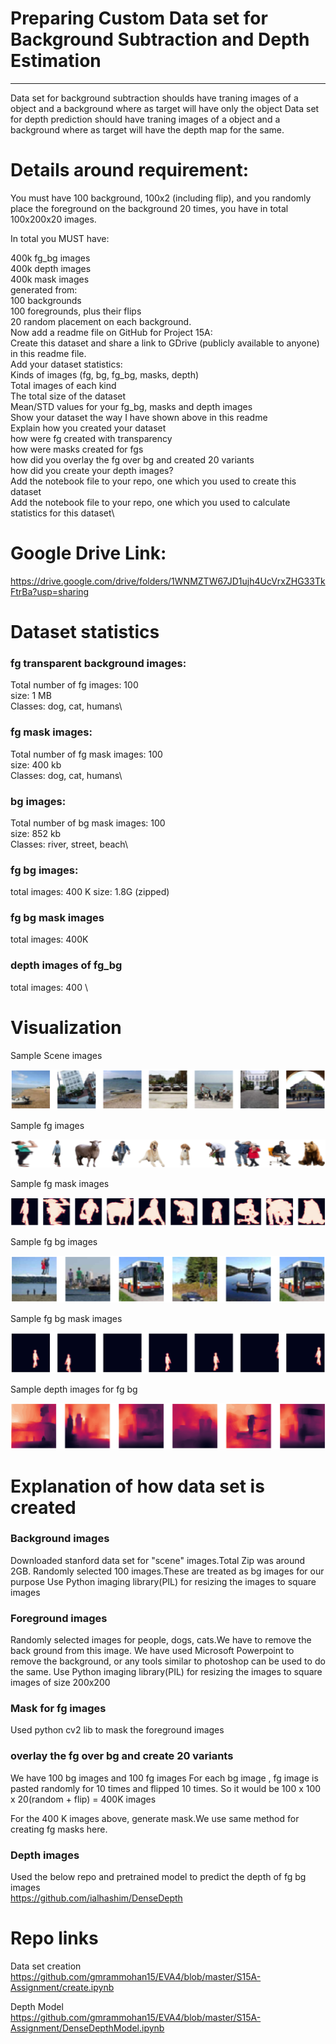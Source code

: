 # Preparing Custom Data set for Background Subtraction and Depth Estimation
________
Data set for background subtraction shoulds have traning images of a object and a background where as target will have only the object Data set for depth prediction should have traning images of a object and a background where as target will have the depth map for the same.

# Details around requirement:
You must have 100 background, 100x2 (including flip), and you randomly place the foreground on the background 20 times, you have in total 100x200x20 images. 

In total you MUST have: 

400k fg_bg images\
400k depth images\
400k mask images\
generated from:\
100 backgrounds\
100 foregrounds, plus their flips\
20 random placement on each background.\
Now add a readme file on GitHub for Project 15A:\
Create this dataset and share a link to GDrive (publicly available to anyone) in this readme file. \
Add your dataset statistics:\
Kinds of images (fg, bg, fg_bg, masks, depth)\
Total images of each kind\
The total size of the dataset\
Mean/STD values for your fg_bg, masks and depth images\
Show your dataset the way I have shown above in this readme\
Explain how you created your dataset\
how were fg created with transparency\
how were masks created for fgs\
how did you overlay the fg over bg and created 20 variants\
how did you create your depth images? \
Add the notebook file to your repo, one which you used to create this dataset\
Add the notebook file to your repo, one which you used to calculate statistics for this dataset\



# Google Drive Link:
https://drive.google.com/drive/folders/1WNMZTW67JD1ujh4UcVrxZHG33TkFtrBa?usp=sharing


# Dataset statistics
### fg transparent background images: 
Total number of fg images: 100\
size: 1 MB\
Classes: dog, cat, humans\

### fg mask images: 
Total number of fg mask images: 100\
size: 400 kb\
Classes: dog, cat, humans\

### bg images:
Total number of bg mask images: 100\
size: 852 kb\
Classes: river, street, beach\

### fg bg images:
total images: 400 K
size: 1.8G (zipped)

### fg bg mask images
total images: 400K

### depth images of fg_bg
total images: 400  \

# Visualization

Sample Scene images

![image](https://github.com/gmrammohan15/EVA4/blob/master/S15A-Assignment/bg_images_readme.png)

Sample fg images

![image](https://github.com/gmrammohan15/EVA4/blob/master/S15A-Assignment/fg_transparent_readme.png)

Sample fg mask images

![image](https://github.com/gmrammohan15/EVA4/blob/master/S15A-Assignment/fg_mask_readme.png)

Sample fg bg images

![image](https://github.com/gmrammohan15/EVA4/blob/master/S15A-Assignment/fg_bg_readme.png)

Sample fg bg mask images

![image](https://github.com/gmrammohan15/EVA4/blob/master/S15A-Assignment/fg_bg_mask_readme.png)

Sample depth images for fg bg 

![image](https://github.com/gmrammohan15/EVA4/blob/master/S15A-Assignment/dd_model_output_readme.png)


# Explanation of how data set is created

### Background images
Downloaded stanford data set for "scene" images.Total Zip was around 2GB.
Randomly selected 100 images.These are treated as bg images for our purpose
Use Python imaging library(PIL) for resizing the images to square images

### Foreground images
Randomly selected images for people, dogs, cats.We have to remove the back ground from this image. We have used Microsoft Powerpoint to remove the background, or any tools similar to photoshop can be used to do the same.
Use Python imaging library(PIL) for resizing the images to square images of size 200x200

### Mask for fg images
Used python cv2 lib to mask the foreground images


### overlay the fg over bg and create 20 variants
We have 100 bg images and 100 fg images
For each bg image , fg image is pasted randomly for 10 times and flipped 10 times.
So it would be 100 x 100 x 20(random + flip)  = 400K images

For the 400 K images above, generate mask.We use same method for creating fg masks here.

### Depth images
Used the below repo and pretrained model to predict the depth of fg bg images\
https://github.com/ialhashim/DenseDepth


# Repo links
Data set creation\
https://github.com/gmrammohan15/EVA4/blob/master/S15A-Assignment/create.ipynb

Depth Model\
https://github.com/gmrammohan15/EVA4/blob/master/S15A-Assignment/DenseDepthModel.ipynb

